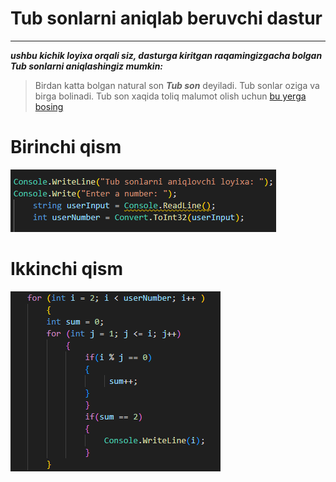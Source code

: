 

# Tub sonlarni aniqlab beruvchi dastur
----
***ushbu kichik loyixa orqali siz, dasturga kiritgan raqamingizgacha bolgan Tub sonlarni aniqlashingiz mumkin:***

>Birdan katta bolgan natural son ***Tub son*** deyiladi. Tub sonlar oziga va birga bolinadi. Tub son xaqida toliq malumot olish uchun [bu yerga bosing](https://uz.wikipedia.org/wiki/Tub_son) 

# Birinchi qism

![alt text](image.png)

# Ikkinchi qism

![alt text](image-1.png)